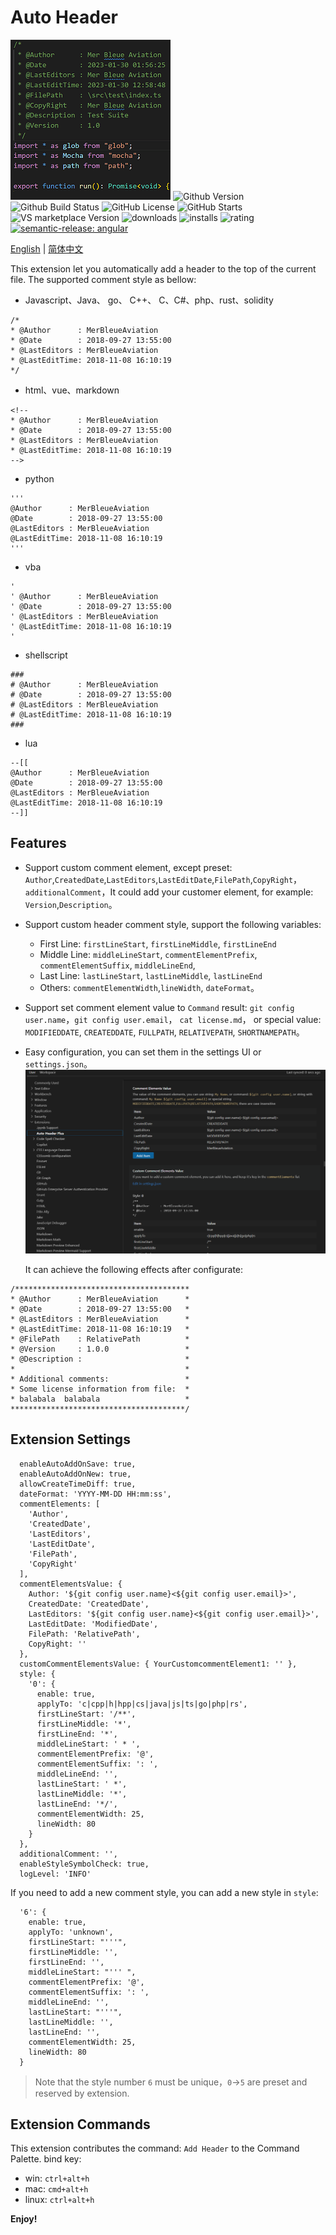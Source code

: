 <!--
* @Author                : Robert Huang<56649783@qq.com>
* @CreatedDate           : 2023-02-04 20:34:47
* @LastEditors           : Robert Huang<56649783@qq.com>
* @LastEditDate          : 2023-02-04 20:35:05
* @FilePath              : auto-header-plus/README.md
* @CopyRight             : MerBleueAviation
-->

# Auto Header

![Logo](https://github.com/hks2002/auto-header-plus/raw/master/images/icon.png)
![Github Version](https://img.shields.io/github/package-json/v/hks2002/auto-header-plus) ![Github Build Status](https://img.shields.io/github/actions/workflow/status/hks2002/auto-header-plus/Build.yml) ![GitHub License](https://img.shields.io/github/license/hks2002/auto-header-plus) ![GitHub Starts](https://img.shields.io/github/stars/hks2002/auto-header-plus)
![VS marketplace Version](https://img.shields.io/visual-studio-marketplace/v/MerBleueAviation.auto-header-plus) ![downloads](https://img.shields.io/visual-studio-marketplace/d/MerBleueAviation.auto-header-plus) ![installs](https://img.shields.io/visual-studio-marketplace/i/MerBleueAviation.auto-header-plus) ![rating](https://img.shields.io/visual-studio-marketplace/r/MerBleueAviation.auto-header-plus)
[![semantic-release: angular](https://img.shields.io/badge/semantic--release-angular-e10079?logo=semantic-release)](https://github.com/semantic-release/semantic-release)

[English](./README.md) | [简体中文](./README.zh-cn.md)

This extension let you automatically add a header to the top of the current file. The supported comment style as bellow:

- Javascript、Java、 go、 C++、 C、C#、php、rust、solidity

```
/*
* @Author      : MerBleueAviation
* @Date        : 2018-09-27 13:55:00
* @LastEditors : MerBleueAviation
* @LastEditTime: 2018-11-08 16:10:19
*/
```

- html、vue、markdown

```
<!--
* @Author      : MerBleueAviation
* @Date        : 2018-09-27 13:55:00
* @LastEditors : MerBleueAviation
* @LastEditTime: 2018-11-08 16:10:19
-->
```

- python

```
'''
@Author      : MerBleueAviation
@Date        : 2018-09-27 13:55:00
@LastEditors : MerBleueAviation
@LastEditTime: 2018-11-08 16:10:19
'''
```

- vba

```
'
' @Author      : MerBleueAviation
' @Date        : 2018-09-27 13:55:00
' @LastEditors : MerBleueAviation
' @LastEditTime: 2018-11-08 16:10:19
'
```

- shellscript

```
###
# @Author      : MerBleueAviation
# @Date        : 2018-09-27 13:55:00
# @LastEditors : MerBleueAviation
# @LastEditTime: 2018-11-08 16:10:19
###
```

- lua

```
--[[
@Author      : MerBleueAviation
@Date        : 2018-09-27 13:55:00
@LastEditors : MerBleueAviation
@LastEditTime: 2018-11-08 16:10:19
--]]
```

## Features

- Support custom comment element, except preset: `Author`,`CreatedDate`,`LastEditors`,`LastEditDate`,`FilePath`,`CopyRight`，`additionalComment`，It could add your customer element, for example: `Version`,`Description`。

- Support custom header comment style, support the following variables:

  - First Line: `firstLineStart`, `firstLineMiddle`, `firstLineEnd`
  - Middle Line: `middleLineStart`, `commentElementPrefix`, `commentElementSuffix`, `middleLineEnd`,
  - Last Line: `lastLineStart`, `lastLineMiddle`, `lastLineEnd`
  - Others: `commentElementWidth`,`lineWidth`, `dateFormat`。

- Support set comment element value to `Command` result: `git config user.name`，`git config user.email`， `cat license.md`， or special value: `MODIFIEDDATE`, `CREATEDDATE`, `FULLPATH`, `RELATIVEPATH`, `SHORTNAMEPATH`。

- Easy configuration, you can set them in the settings UI or `settings.json`。
  ![ui](https://github.com/hks2002/auto-header-plus/raw/master/images/ui.png)

  It can achieve the following effects after configurate:

```
/***************************************
* @Author      : MerBleueAviation      *
* @Date        : 2018-09-27 13:55:00   *
* @LastEditors : MerBleueAviation      *
* @LastEditTime: 2018-11-08 16:10:19   *
* @FilePath    : RelativePath          *
* @Version     : 1.0.0                 *
* @Description :                       *
*                                      *
* Additional comments:                 *
* Some license information from file:  *
* balabala  balabala                   *
***************************************/
```

## Extension Settings

```
  enableAutoAddOnSave: true,
  enableAutoAddOnNew: true,
  allowCreateTimeDiff: true,
  dateFormat: 'YYYY-MM-DD HH:mm:ss',
  commentElements: [
    'Author',
    'CreatedDate',
    'LastEditors',
    'LastEditDate',
    'FilePath',
    'CopyRight'
  ],
  commentElementsValue: {
    Author: '${git config user.name}<${git config user.email}>',
    CreatedDate: 'CreatedDate',
    LastEditors: '${git config user.name}<${git config user.email}>',
    LastEditDate: 'ModifiedDate',
    FilePath: 'RelativePath',
    CopyRight: ''
  },
  customCommentElementsValue: { YourCustomcommentElement1: '' },
  style: {
    '0': {
      enable: true,
      applyTo: 'c|cpp|h|hpp|cs|java|js|ts|go|php|rs',
      firstLineStart: '/**',
      firstLineMiddle: '*',
      firstLineEnd: '*',
      middleLineStart: ' * ',
      commentElementPrefix: '@',
      commentElementSuffix: ': ',
      middleLineEnd: '',
      lastLineStart: ' *',
      lastLineMiddle: '*',
      lastLineEnd: '*/',
      commentElementWidth: 25,
      lineWidth: 80
    }
  },
  additionalComment: '',
  enableStyleSymbolCheck: true,
  logLevel: 'INFO'
```

If you need to add a new comment style, you can add a new style in `style`:

```
  '6': {
    enable: true,
    applyTo: 'unknown',
    firstLineStart: "'''",
    firstLineMiddle: '',
    firstLineEnd: '',
    middleLineStart: "''' ",
    commentElementPrefix: '@',
    commentElementSuffix: ': ',
    middleLineEnd: '',
    lastLineStart: "'''",
    lastLineMiddle: '',
    lastLineEnd: '',
    commentElementWidth: 25,
    lineWidth: 80
  }
```

> Note that the style number `6` must be unique，`0`->`5` are preset and reserved by extension.

## Extension Commands

This extension contributes the command: `Add Header` to the Command Palette.
bind key:

- win: `ctrl+alt+h`
- mac: `cmd+alt+h`
- linux: `ctrl+alt+h`

**Enjoy!**
